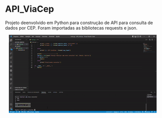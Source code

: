 # API_ViaCep

Projeto deenvolvido em Python para construção de API para consulta de dados por CEP.
Foram importadas as bibliotecas requests e json.

<p align="center">
<img width:"480" src="video/ezgif.com-gif-maker.gif">
</p>
